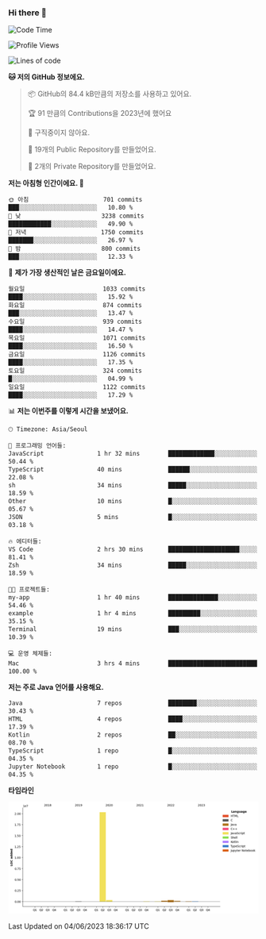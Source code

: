 ### Hi there 👋

<!--
**otm0937/otm0937** is a ✨ _special_ ✨ repository because its `README.md` (this file) appears on your GitHub profile.

Here are some ideas to get you started:

- 🔭 I’m currently working on ...
- 🌱 I’m currently learning ...
- 👯 I’m looking to collaborate on ...
- 🤔 I’m looking for help with ...
- 💬 Ask me about ...
- 📫 How to reach me: ...
- 😄 Pronouns: ...
- ⚡ Fun fact: ...
-->

  <!--START_SECTION:waka-->
![Code Time](http://img.shields.io/badge/Code%20Time-969%20hrs%2028%20mins-blue)

![Profile Views](http://img.shields.io/badge/Profile%20Views-0-blue)

![Lines of code](https://img.shields.io/badge/%EC%A0%80%EB%8A%94%20%EC%97%AC%ED%83%9C%EA%B9%8C%EC%A7%80%20-21.3%20million%20%EC%A4%84%EC%9D%98%20%EC%BD%94%EB%93%9C%EB%A5%BC%20%EC%9E%91%EC%84%B1%ED%96%88%EC%96%B4%EC%9A%94.-blue)

**🐱 저의 GitHub 정보에요.** 

> 📦 GitHub의 84.4 kB만큼의 저장소를 사용하고 있어요. 
 > 
> 🏆 91 만큼의 Contributions을 2023년에 했어요
 > 
> 🚫 구직중이지 않아요.
 > 
> 📜 19개의 Public Repository를 만들었어요. 
 > 
> 🔑 2개의 Private Repository를 만들었어요. 
 > 
**저는 아침형 인간이에요. 🐤** 

```text
🌞 아침                     701 commits         ███░░░░░░░░░░░░░░░░░░░░░░   10.80 % 
🌆 낮　                     3238 commits        ████████████░░░░░░░░░░░░░   49.90 % 
🌃 저녁                     1750 commits        ███████░░░░░░░░░░░░░░░░░░   26.97 % 
🌙 밤　                     800 commits         ███░░░░░░░░░░░░░░░░░░░░░░   12.33 % 
```
📅 **제가 가장 생산적인 날은 금요일이에요.** 

```text
월요일                      1033 commits        ████░░░░░░░░░░░░░░░░░░░░░   15.92 % 
화요일                      874 commits         ███░░░░░░░░░░░░░░░░░░░░░░   13.47 % 
수요일                      939 commits         ████░░░░░░░░░░░░░░░░░░░░░   14.47 % 
목요일                      1071 commits        ████░░░░░░░░░░░░░░░░░░░░░   16.50 % 
금요일                      1126 commits        ████░░░░░░░░░░░░░░░░░░░░░   17.35 % 
토요일                      324 commits         █░░░░░░░░░░░░░░░░░░░░░░░░   04.99 % 
일요일                      1122 commits        ████░░░░░░░░░░░░░░░░░░░░░   17.29 % 
```


📊 **저는 이번주를 이렇게 시간을 보냈어요.** 

```text
🕑︎ Timezone: Asia/Seoul

💬 프로그래밍 언어들: 
JavaScript               1 hr 32 mins        █████████████░░░░░░░░░░░░   50.44 % 
TypeScript               40 mins             ██████░░░░░░░░░░░░░░░░░░░   22.08 % 
sh                       34 mins             █████░░░░░░░░░░░░░░░░░░░░   18.59 % 
Other                    10 mins             █░░░░░░░░░░░░░░░░░░░░░░░░   05.67 % 
JSON                     5 mins              █░░░░░░░░░░░░░░░░░░░░░░░░   03.18 % 

🔥 에디터들: 
VS Code                  2 hrs 30 mins       ████████████████████░░░░░   81.41 % 
Zsh                      34 mins             █████░░░░░░░░░░░░░░░░░░░░   18.59 % 

🐱‍💻 프로젝트들: 
my-app                   1 hr 40 mins        ██████████████░░░░░░░░░░░   54.46 % 
example                  1 hr 4 mins         █████████░░░░░░░░░░░░░░░░   35.15 % 
Terminal                 19 mins             ███░░░░░░░░░░░░░░░░░░░░░░   10.39 % 

💻 운영 체제들: 
Mac                      3 hrs 4 mins        █████████████████████████   100.00 % 
```

**저는 주로 Java 언어를 사용해요.** 

```text
Java                     7 repos             ████████░░░░░░░░░░░░░░░░░   30.43 % 
HTML                     4 repos             ████░░░░░░░░░░░░░░░░░░░░░   17.39 % 
Kotlin                   2 repos             ██░░░░░░░░░░░░░░░░░░░░░░░   08.70 % 
TypeScript               1 repo              █░░░░░░░░░░░░░░░░░░░░░░░░   04.35 % 
Jupyter Notebook         1 repo              █░░░░░░░░░░░░░░░░░░░░░░░░   04.35 % 
```



**타임라인**

![Lines of Code chart](https://raw.githubusercontent.com/otm0937/otm0937/main/assets/bar_graph.png)


 Last Updated on 04/06/2023 18:36:17 UTC
<!--END_SECTION:waka-->
